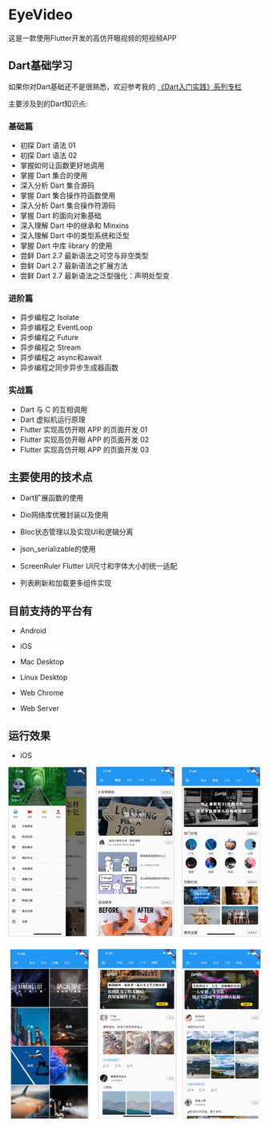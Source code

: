 # EyeVideo

这是一款使用Flutter开发的高仿开眼视频的短视频APP

## Dart基础学习

如果你对Dart基础还不是很熟悉，欢迎参考我的 [《Dart入门实践》系列专栏](https://gitbook.cn/gitchat/column/5e8eddebf33069503095f54a)

主要涉及到的Dart知识点:

### 基础篇
* 初探 Dart 语法 01
* 初探 Dart 语法 02
* 掌握如何让函数更好地调用
* 掌握 Dart 集合的使用
* 深入分析 Dart 集合源码
* 掌握 Dart 集合操作符函数使用
* 深入分析 Dart 集合操作符源码
* 掌握 Dart 的面向对象基础
* 深入理解 Dart 中的继承和 Minxins
* 深入理解 Dart 中的类型系统和泛型
* 掌握 Dart 中库 library 的使用
* 尝鲜 Dart 2.7 最新语法之可空与非空类型
* 尝鲜 Dart 2.7 最新语法之扩展方法
* 尝鲜 Dart 2.7 最新语法之泛型强化：声明处型变
### 进阶篇
* 异步编程之 Isolate
* 异步编程之 EventLoop
* 异步编程之 Future
* 异步编程之 Stream
* 异步编程之 async和await
* 异步编程之同步异步生成器函数
### 实战篇
* Dart 与 C 的互相调用
* Dart 虚拟机运行原理
* Flutter 实现高仿开眼 APP 的页面开发 01
* Flutter 实现高仿开眼 APP 的页面开发 02
* Flutter 实现高仿开眼 APP 的页面开发 03

## 主要使用的技术点

* Dart扩展函数的使用

* Dio网络库优雅封装以及使用

* Bloc状态管理以及实现UI和逻辑分离

* json_serializable的使用

* ScreenRuler Flutter UI尺寸和字体大小的统一适配

* 列表刷新和加载更多组件实现

## 目前支持的平台有

* Android

* iOS

* Mac Desktop

* Linux Desktop

* Web Chrome

* Web Server

## 运行效果

* iOS

![art.png](art/art.png)